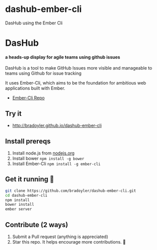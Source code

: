 dashub-ember-cli
================

DasHub using the Ember Cli


# DasHub 
#### a heads-up display for agile teams using github issues

DasHub is a tool to make GitHub Issues more visible and manageable to teams using Github for issue tracking 

It uses Ember-Cli, which aims to be the foundation for ambitious web applications built with Ember.

* [Ember-Cli Repo](https://github.com/stefanpenner/ember-cli)

## Try it
- http://bradoyler.github.io/dashub-ember-cli

## Install prereqs

1. Install node.js from [nodejs.org](http://nodejs.org)
2. Install bower `npm install -g bower`
3. Install Ember-Cli `npm install -g ember-cli`

## Get it running :running:

```sh
git clone https://github.com/bradoyler/dashub-ember-cli.git
cd dashub-ember-cli
npm install
bower install
ember server
```

## Contribute (2 ways)

1. Submit a Pull request (anything is appreciated)
1. Star this repo. It helps encourage more contributions. :clap:
